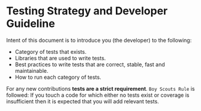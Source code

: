 
# Testing Strategy and Developer Guideline

Intent of this document is to introduce you (the developer) to the following:
* Category of tests that exists.
* Libraries that are used to write tests.
* Best practices to write tests that are correct, stable, fast and maintainable.
* How to run each category of tests.

For any new contributions **tests are a strict requirement**. `Boy Scouts Rule` is followed: If you touch a code for which either no tests exist or coverage is insufficient then it is expected that you will add relevant tests. 




